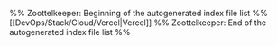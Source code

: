 %% Zoottelkeeper: Beginning of the autogenerated index file list  %%
 [[DevOps/Stack/Cloud/Vercel|Vercel]]
%% Zoottelkeeper: End of the autogenerated index file list  %%
